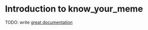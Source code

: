 # Introduction to know_your_meme

TODO: write [great documentation](http://jacobian.org/writing/great-documentation/what-to-write/)
